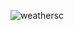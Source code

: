 ![weathersc](https://user-images.githubusercontent.com/60726609/131591145-bbfd01b8-f5cc-4dab-8318-a98ec7cdf45c.png)
